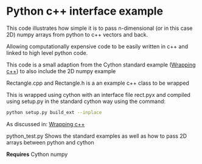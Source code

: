 # Python c++ interface example

This code illustrates how simple it is to pass n-dimensional (or in this case 2D) numpy arrays from python to c++ vectors and back.

Allowing computationally expensive code to be easily written in c++ and linked to high level python code.

This code is a small adaption from the Cython standard example ([Wrapping c++](http://docs.cython.org/src/userguide/wrapping_CPlusPlus.html)) to also include the 2D numpy example

Rectangle.cpp and Rectangle.h is a an example c++ class to be wrapped

This is wrapped using cython with an interface file rect.pyx and compiled using setup.py in the standard cython way using the command:

```bash
python setup.py build_ext --inplace
```

As discussed in:
[Wrapping c++](http://docs.cython.org/src/userguide/wrapping_CPlusPlus.html)

python_test.py
Shows the standard examples as well as how to pass 2D arrays between python and cython

**Requires**
Cython
numpy



